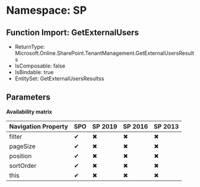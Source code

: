 # Namespace: SP

## Function Import: GetExternalUsers

- ReturnType: Microsoft.Online.SharePoint.TenantManagement.GetExternalUsersResults
- IsComposable: false
- IsBindable: true
- EntitySet: GetExternalUsersResultss

## Parameters

**Availability matrix**

Navigation Property | SPO | SP 2019 | SP 2016 | SP 2013
----------|-----|---------|---------|--------
filter | ✔ | ✖ | ✖ | ✖
pageSize | ✔ | ✖ | ✖ | ✖
position | ✔ | ✖ | ✖ | ✖
sortOrder | ✔ | ✖ | ✖ | ✖
this | ✔ | ✖ | ✖ | ✖
